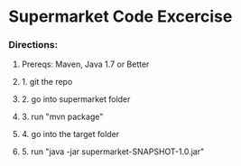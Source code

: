 <h1>
    Supermarket Code Excercise
</h1>

<h3>
    Directions:
</h3>

<ol>
    <li><p>Prereqs: Maven, Java 1.7 or Better </p></li>
    <li><p>1. git the repo</p></li>
    <li><p>2. go into supermarket folder</p></li>
    <li><p>3. run "mvn package"</p></li>
    <li><p>4. go into the target folder</p></li>
    <li><p>5. run "java -jar supermarket-SNAPSHOT-1.0.jar"</p></li>
</ol>
